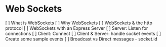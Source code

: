# Web Sockets

[ ] What is WebSockets
[ ] Why WebSockets
[ ] WebSockets & the http protocol
[ ] WebSockets with an Express Server
[ ] Server: Listen for connections
[ ] Client: Connect
[ ] Client & Server: handle socket events
[ ] Create some sample events
[ ] Broadcast vs Direct messages - socket.id
